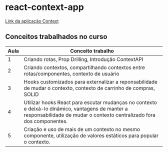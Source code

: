 # react-context-app


[Link da aplicação Context](https://alanserafim-react-context.vercel.app/)


## Conceitos trabalhados no curso

| Aula | Conceito trabalho |
|--- |---
| 1 | Criando rotas, Prop Drilling, Introdução ContextAPI
| 2 | Criando contextos, compartilhando contextos entre rotas/componentes, contexto de usuário
| 3 | Hooks customizados para externalizar a reponsabilidade de mudar o contexto, contexto de carrinho de compras, SOLID
| 4 | Utilizar hooks React para escutar mudanças no contexto e deixá-lo dinâmico, vantagens de manter a responsabilidade de mudar o contexto centralizado fora dos componentes.
| 5 | Criação e uso de mais de um contexto no mesmo componente, utilização de valores estáticos para popular o contexto.




